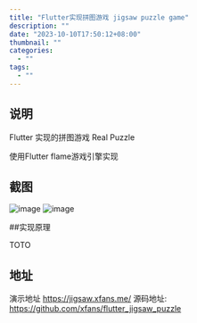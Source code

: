 ```yaml
---
title: "Flutter实现拼图游戏 jigsaw puzzle game"
description: ""
date: "2023-10-10T17:50:12+08:00"
thumbnail: ""
categories:
  - ""
tags:
  - ""
---
```

## 说明

Flutter 实现的拼图游戏 Real Puzzle

使用Flutter flame游戏引擎实现

## 截图

![image](https://apixfans.oss-cn-zhangjiakou.aliyuncs.com/image/real-puzzle01.png)
![image](https://apixfans.oss-cn-zhangjiakou.aliyuncs.com/image/real-puzzle04.png)

##实现原理

TOTO

## 地址
演示地址
https://jigsaw.xfans.me/
源码地址:
https://github.com/xfans/flutter_jigsaw_puzzle
